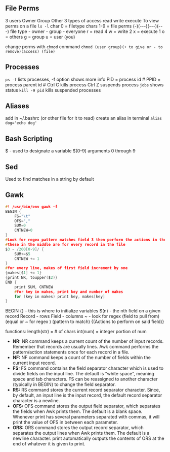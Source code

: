 ## File Perms
3 users
	Owner
	Group
	Other
3 types of access
	read
	write
	execute
To view perms on a file ```ls -l```
char 0 = filetype
chars 1-9 = file perms
(-)(---)(---)(---)
file type - owner - group - everyone
r = read 4
w = write 2
x = execute 1
o = others
g = group
u = user (you)

change perms with ```chmod``` command
```chmod (user group)(+ to give or - to remove)(access) (file)``` 

## Processes
```ps -f``` lists processes, -f option shows more info
PID = process id #
PPID = process parent id #
Ctrl C kills process
Ctrl Z suspends process
```jobs``` shows status
```kill -9 pid``` kills suspended processes
## Aliases
add in ~/.bashrc (or other file for it to read)
create an alias in terminal ```alias dog='echo dog'```

## Bash Scripting
$ - used to designate a variable
$(0-9) arguments 0 through 9


## Sed
Used to find matches in a string
by default 

## Gawk

```c
#! /usr/bin/env gawk -f
BEGIN {
    FS="\t"
    OFS=","
    SUM=0
    CNTNEW=0
}
#Look for regex pattern matches field 3 then perform the actions in the {}
#these in the middle are for every record in the file
$3 ~ /200[0-9]/ {
    SUM+=$5
    CNTNEW += 1
}
#for every line, makes of first field increment by one
{makes[$1] += 1}
{print NR, toupper($2)}
END {
    print SUM, CNTNEW
    #for key in makes, print key and number of makes
    for (key in makes) print key, makes[key]
}
```
BEGIN {} - this is where to initialize variables
$(n) - the nth field on a given record
	Record - rows
	Field - columns
~ - look for regex
(field to pull from) (equal or ~ for regex ) (pattern to match) {(Actions to perform on said field)}

functions:
	length(str) = # of chars
	int(num) = integer portion of num

- **NR:** NR command keeps a current count of the number of input records. Remember that records are usually lines. Awk command performs the pattern/action statements once for each record in a file. 
- **NF:** NF command keeps a count of the number of fields within the current input record. 
- **FS:** FS command contains the field separator character which is used to divide fields on the input line. The default is “white space”, meaning space and tab characters. FS can be reassigned to another character (typically in BEGIN) to change the field separator. 
- **RS:** RS command stores the current record separator character. Since, by default, an input line is the input record, the default record separator character is a newline. 
- **OFS:** OFS command stores the output field separator, which separates the fields when Awk prints them. The default is a blank space. Whenever print has several parameters separated with commas, it will print the value of OFS in between each parameter. 
- **ORS:** ORS command stores the output record separator, which separates the output lines when Awk prints them. The default is a newline character. print automatically outputs the contents of ORS at the end of whatever it is given to print.